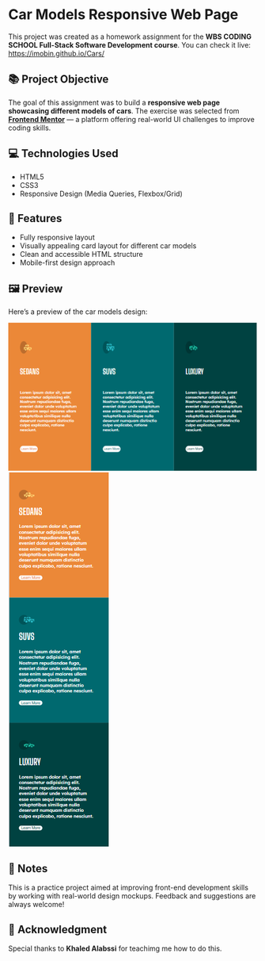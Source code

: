 # Car Models Responsive Web Page

This project was created as a homework assignment for the **WBS CODING SCHOOL Full-Stack Software Development course**.
You can check it live: https://imobin.github.io/Cars/

## 📚 Project Objective

The goal of this assignment was to build a **responsive web page showcasing different models of cars**. The exercise was selected from **[Frontend Mentor](https://www.frontendmentor.io/)** — a platform offering real-world UI challenges to improve coding skills.

## 💻 Technologies Used

- HTML5
- CSS3
- Responsive Design (Media Queries, Flexbox/Grid)

## 📱 Features

- Fully responsive layout
- Visually appealing card layout for different car models
- Clean and accessible HTML structure
- Mobile-first design approach


## 🖼️ Preview

Here’s a preview of the car models design:

![Car Models Preview - Desktop](./img/Desktop_view.png)
![Car Models Preview - Mobile](./img/Mobile_view.png)


## 📌 Notes

This is a practice project aimed at improving front-end development skills by working with real-world design mockups. Feedback and suggestions are always welcome!

## 🙌 Acknowledgment

Special thanks to **Khaled Alabssi** for teachimg me how to do this.
